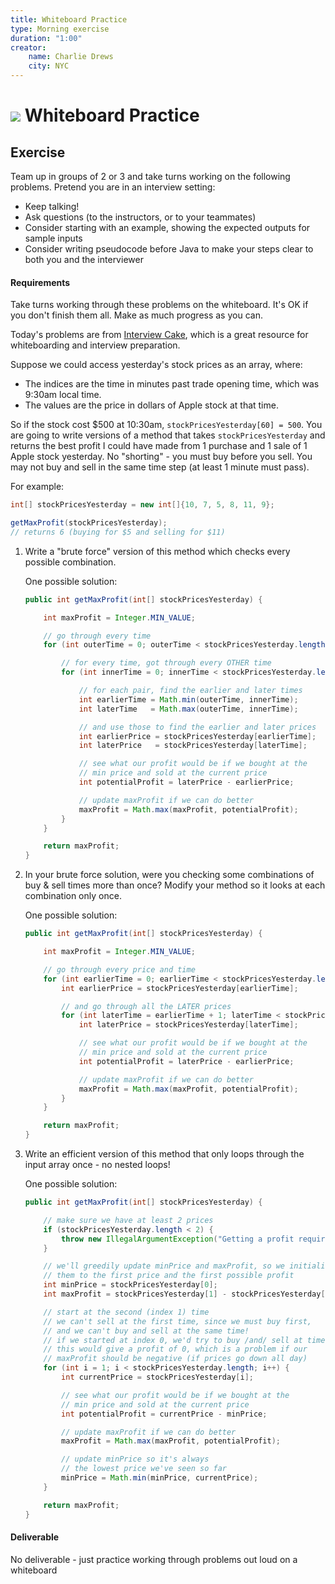```yaml
---
title: Whiteboard Practice
type: Morning exercise
duration: "1:00"
creator:
    name: Charlie Drews
    city: NYC
---
```


# ![](https://ga-dash.s3.amazonaws.com/production/assets/logo-9f88ae6c9c3871690e33280fcf557f33.png) Whiteboard Practice

## Exercise

Team up in groups of 2 or 3 and take turns working on the following problems. Pretend you are in an interview setting:
- Keep talking!
- Ask questions (to the instructors, or to your teammates)
- Consider starting with an example, showing the expected outputs for sample inputs
- Consider writing pseudocode before Java to make your steps clear to both you and the interviewer

#### Requirements

Take turns working through these problems on the whiteboard. It's OK if you don't finish them all. Make as much progress as you can.

Today's problems are from [Interview Cake](https://www.interviewcake.com/), which is a great resource for whiteboarding and interview preparation.

Suppose we could access yesterday's stock prices as an array, where:
  - The indices are the time in minutes past trade opening time, which was 9:30am local time.
  - The values are the price in dollars of Apple stock at that time.

So if the stock cost $500 at 10:30am, `stockPricesYesterday[60] = 500`. You are going to write versions of a method that takes `stockPricesYesterday` and returns the best profit I could have made from 1 purchase and 1 sale of 1 Apple stock yesterday. No "shorting" - you must buy before you sell. You may not buy and sell in the same time step (at least 1 minute must pass).

For example:
```java
int[] stockPricesYesterday = new int[]{10, 7, 5, 8, 11, 9};

getMaxProfit(stockPricesYesterday);
// returns 6 (buying for $5 and selling for $11)
```

1. Write a "brute force" version of this method which checks every possible combination.

	One possible solution:

	```java
	public int getMaxProfit(int[] stockPricesYesterday) {

		int maxProfit = Integer.MIN_VALUE;

		// go through every time
		for (int outerTime = 0; outerTime < stockPricesYesterday.length; outerTime++) {

			// for every time, got through every OTHER time
			for (int innerTime = 0; innerTime < stockPricesYesterday.length; innerTime++) {

				// for each pair, find the earlier and later times
				int earlierTime = Math.min(outerTime, innerTime);
				int laterTime   = Math.max(outerTime, innerTime);

				// and use those to find the earlier and later prices
				int earlierPrice = stockPricesYesterday[earlierTime];
				int laterPrice   = stockPricesYesterday[laterTime];

				// see what our profit would be if we bought at the
				// min price and sold at the current price
				int potentialProfit = laterPrice - earlierPrice;

				// update maxProfit if we can do better
				maxProfit = Math.max(maxProfit, potentialProfit);
			}
		}

		return maxProfit;
	}
	```

2. In your brute force solution, were you checking some combinations of buy & sell times more than once? Modify your method so it looks at each combination only once.

	One possible solution:

	```java
	public int getMaxProfit(int[] stockPricesYesterday) {

		int maxProfit = Integer.MIN_VALUE;

		// go through every price and time
		for (int earlierTime = 0; earlierTime < stockPricesYesterday.length; earlierTime++) {
			int earlierPrice = stockPricesYesterday[earlierTime];

			// and go through all the LATER prices
			for (int laterTime = earlierTime + 1; laterTime < stockPricesYesterday.length; laterTime++) {
				int laterPrice = stockPricesYesterday[laterTime];

				// see what our profit would be if we bought at the
				// min price and sold at the current price
				int potentialProfit = laterPrice - earlierPrice;

				// update maxProfit if we can do better
				maxProfit = Math.max(maxProfit, potentialProfit);
			}
		}

		return maxProfit;
	}
	```

3. Write an efficient version of this method that only loops through the input array once - no nested loops!

    One possible solution:

    ```java
	public int getMaxProfit(int[] stockPricesYesterday) {

		// make sure we have at least 2 prices
		if (stockPricesYesterday.length < 2) {
			throw new IllegalArgumentException("Getting a profit requires at least 2 prices");
		}

		// we'll greedily update minPrice and maxProfit, so we initialize
		// them to the first price and the first possible profit
		int minPrice = stockPricesYesterday[0];
		int maxProfit = stockPricesYesterday[1] - stockPricesYesterday[0];

		// start at the second (index 1) time
		// we can't sell at the first time, since we must buy first,
		// and we can't buy and sell at the same time!
		// if we started at index 0, we'd try to buy /and/ sell at time 0.
		// this would give a profit of 0, which is a problem if our
		// maxProfit should be negative (if prices go down all day)
		for (int i = 1; i < stockPricesYesterday.length; i++) {
			int currentPrice = stockPricesYesterday[i];

			// see what our profit would be if we bought at the
			// min price and sold at the current price
			int potentialProfit = currentPrice - minPrice;

			// update maxProfit if we can do better
			maxProfit = Math.max(maxProfit, potentialProfit);

			// update minPrice so it's always
			// the lowest price we've seen so far
			minPrice = Math.min(minPrice, currentPrice);
		}

		return maxProfit;
	}
    ```


#### Deliverable

No deliverable - just practice working through problems out loud on a whiteboard
